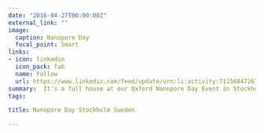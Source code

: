 ```yaml
---
date: "2016-04-27T00:00:00Z"
external_link: ""
image:
  caption: Nanopore Day
  focal_point: Smart
links:
- icon: linkedin
  icon_pack: fab
  name: Follow
  url: https://www.linkedin.com/feed/update/urn:li:activity:7115684726731878401/
summary:  It's a full house at our Oxford Nanopore Day Event in Stockholm, Sweden. Great engagement and networking going on!
tags:

title: Nanopore Day Stockholm Sweden

---
```



